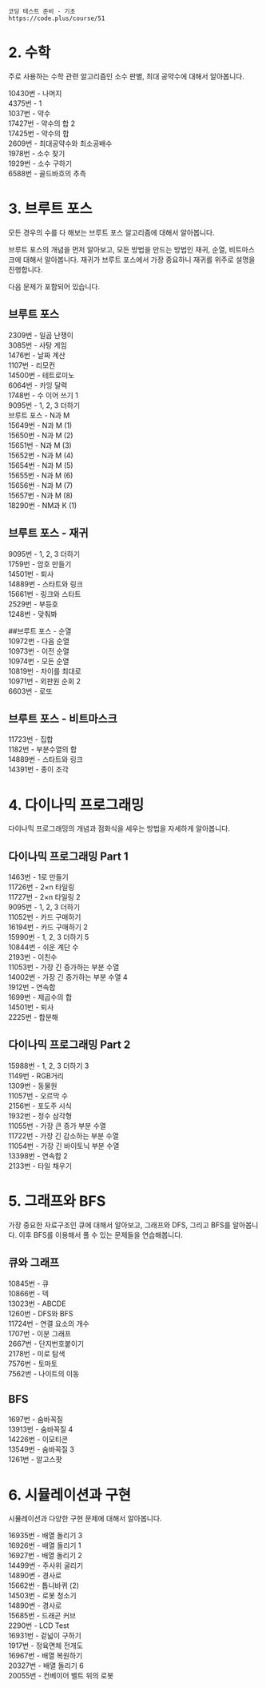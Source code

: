     코딩 테스트 준비 - 기초
    https://code.plus/course/51

# 2. 수학
주로 사용하는 수학 관련 알고리즘인 소수 판별, 최대 공약수에 대해서 알아봅니다.

10430번 - 나머지  
4375번 - 1  
1037번 - 약수  
17427번 - 약수의 합 2  
17425번 - 약수의 합  
2609번 - 최대공약수와 최소공배수  
1978번 - 소수 찾기  
1929번 - 소수 구하기  
6588번 - 골드바흐의 추측  

# 3. 브루트 포스
모든 경우의 수를 다 해보는 브루트 포스 알고리즘에 대해서 알아봅니다.

브루트 포스의 개념을 먼저 알아보고, 모든 방법을 만드는 방법인 재귀, 순열, 비트마스크에 대해서 알아봅니다. 재귀가 브루트 포스에서 가장 중요하니 재귀를 위주로 설명을 진행합니다.

다음 문제가 포함되어 있습니다.

## 브루트 포스
2309번 - 일곱 난쟁이  
3085번 - 사탕 게임  
1476번 - 날짜 계산  
1107번 - 리모컨  
14500번 - 테트로미노  
6064번 - 카잉 달력  
1748번 - 수 이어 쓰기 1  
9095번 - 1, 2, 3 더하기  
브루트 포스 - N과 M  
15649번 - N과 M (1)  
15650번 - N과 M (2)  
15651번 - N과 M (3)  
15652번 - N과 M (4)  
15654번 - N과 M (5)  
15655번 - N과 M (6)  
15656번 - N과 M (7)  
15657번 - N과 M (8)  
18290번 - NM과 K (1)  

## 브루트 포스 - 재귀
9095번 - 1, 2, 3 더하기  
1759번 - 암호 만들기  
14501번 - 퇴사  
14889번 - 스타트와 링크  
15661번 - 링크와 스타트  
2529번 - 부등호  
1248번 - 맞춰봐  

##브루트 포스 - 순열  
10972번 - 다음 순열  
10973번 - 이전 순열  
10974번 - 모든 순열  
10819번 - 차이를 최대로  
10971번 - 외판원 순회 2  
6603번 - 로또  

## 브루트 포스 - 비트마스크  
11723번 - 집합  
1182번 - 부분수열의 합  
14889번 - 스타트와 링크  
14391번 - 종이 조각  

# 4. 다이나믹 프로그래밍
다이나믹 프로그래밍의 개념과 점화식을 세우는 방법을 자세하게 알아봅니다.

## 다이나믹 프로그래밍 Part 1
1463번 - 1로 만들기  
11726번 - 2×n 타일링  
11727번 - 2×n 타일링 2  
9095번 - 1, 2, 3 더하기  
11052번 - 카드 구매하기  
16194번 - 카드 구매하기 2  
15990번 - 1, 2, 3 더하기 5  
10844번 - 쉬운 계단 수  
2193번 - 이친수  
11053번 - 가장 긴 증가하는 부분 수열  
14002번 - 가장 긴 증가하는 부분 수열 4  
1912번 - 연속합  
1699번 - 제곱수의 합  
14501번 - 퇴사  
2225번 - 합분해  

## 다이나믹 프로그래밍 Part 2
15988번 - 1, 2, 3 더하기 3  
1149번 - RGB거리  
1309번 - 동물원  
11057번 - 오르막 수  
2156번 - 포도주 시식  
1932번 - 정수 삼각형  
11055번 - 가장 큰 증가 부분 수열  
11722번 - 가장 긴 감소하는 부분 수열  
11054번 - 가장 긴 바이토닉 부분 수열  
13398번 - 연속합 2  
2133번 - 타일 채우기  

# 5. 그래프와 BFS
가장 중요한 자료구조인 큐에 대해서 알아보고, 그래프와 DFS, 그리고 BFS를 알아봅니다. 이후 BFS를 이용해서 풀 수 있는 문제들을 연습해봅니다.

## 큐와 그래프
10845번 - 큐  
10866번 - 덱  
13023번 - ABCDE  
1260번 - DFS와 BFS  
11724번 - 연결 요소의 개수  
1707번 - 이분 그래프  
2667번 - 단지번호붙이기  
2178번 - 미로 탐색  
7576번 - 토마토  
7562번 - 나이트의 이동  

## BFS
1697번 - 숨바꼭질  
13913번 - 숨바꼭질 4  
14226번 - 이모티콘  
13549번 - 숨바꼭질 3  
1261번 - 알고스팟  

# 6. 시뮬레이션과 구현
시뮬레이션과 다양한 구현 문제에 대해서 알아봅니다.

16935번 - 배열 돌리기 3  
16926번 - 배열 돌리기 1  
16927번 - 배열 돌리기 2  
14499번 - 주사위 굴리기  
14890번 - 경사로  
15662번 - 톱니바퀴 (2)  
14503번 - 로봇 청소기  
14890번 - 경사로  
15685번 - 드래곤 커브  
2290번 - LCD Test  
16931번 - 겉넓이 구하기  
1917번 - 정육면체 전개도  
16967번 - 배열 복원하기  
20327번 - 배열 돌리기 6  
20055번 - 컨베이어 벨트 위의 로봇  
